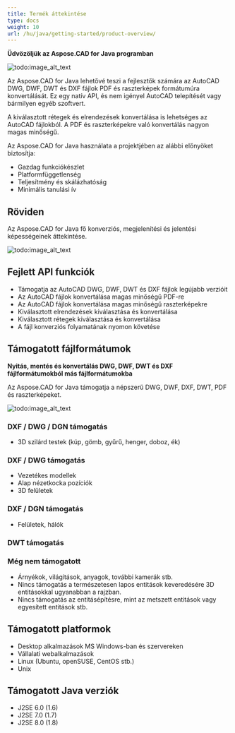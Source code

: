 ```yaml
---
title: Termék áttekintése
type: docs
weight: 10
url: /hu/java/getting-started/product-overview/
---
```


**Üdvözöljük az Aspose.CAD for Java programban**

![todo:image_alt_text](https://i.imgur.com/qHeCKck.png)

Az Aspose.CAD for Java lehetővé teszi a fejlesztők számára az AutoCAD DWG, DWF, DWT és DXF fájlok PDF és raszterképek formátumúra konvertálását. Ez egy natív API, és nem igényel AutoCAD telepítését vagy bármilyen egyéb szoftvert.

A kiválasztott rétegek és elrendezések konvertálása is lehetséges az AutoCAD fájlokból. A PDF és raszterképekre való konvertálás nagyon magas minőségű.

Az Aspose.CAD for Java használata a projektjében az alábbi előnyöket biztosítja:

- Gazdag funkciókészlet
- Platformfüggetlenség
- Teljesítmény és skálázhatóság
- Minimális tanulási ív

## **Röviden**
Az Aspose.CAD for Java fő konverziós, megjelenítési és jelentési képességeinek áttekintése.

![todo:image_alt_text](https://i.imgur.com/vLNnhkj.png)
## **Fejlett API funkciók**
- Támogatja az AutoCAD DWG, DWF, DWT és DXF fájlok legújabb verzióit
- Az AutoCAD fájlok konvertálása magas minőségű PDF-re
- Az AutoCAD fájlok konvertálása magas minőségű raszterképekre
- Kiválasztott elrendezések kiválasztása és konvertálása
- Kiválasztott rétegek kiválasztása és konvertálása
- A fájl konverziós folyamatának nyomon követése
## **Támogatott fájlformátumok**
**Nyitás, mentés és konvertálás DWG, DWF, DWT és DXF fájlformátumokból más fájlformátumokba**

Az Aspose.CAD for Java támogatja a népszerű DWG, DWF, DXF, DWT, PDF és raszterképeket.

![todo:image_alt_text](/_assets/java/product-overview_1.png)
### **DXF / DWG / DGN támogatás**
- 3D szilárd testek (kúp, gömb, gyűrű, henger, doboz, ék)
### **DXF / DWG támogatás**
- Vezetékes modellek
- Alap nézetkocka pozíciók
- 3D felületek
### **DXF / DGN támogatás**
- Felületek, hálók
### **DWT támogatás**

### **Még nem támogatott**
- Árnyékok, világítások, anyagok, további kamerák stb.
- Nincs támogatás a természetesen lapos entitások keveredésére 3D entitásokkal ugyanabban a rajzban.
- Nincs támogatás az entitásépítésre, mint az metszett entitások vagy egyesített entitások stb.
## **Támogatott platformok**
- Desktop alkalmazások MS Windows-ban és szervereken
- Vállalati webalkalmazások
- Linux (Ubuntu, openSUSE, CentOS stb.)
- Unix
## **Támogatott Java verziók**
- J2SE 6.0 (1.6)
- J2SE 7.0 (1.7)
- J2SE 8.0 (1.8)
